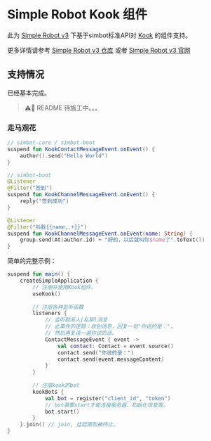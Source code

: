 # Simple Robot Kook 组件

此为 [Simple Robot v3](https://github.com/ForteScarlet/simpler-robot) 下基于simbot标准API对 [Kook](https://www.kookapp.cn/) 的组件支持。

更多详情请参考 [Simple Robot v3 仓库](https://github.com/ForteScarlet/simpler-robot) 或者 [Simple Robot v3 官网](https://simbot.forte.love)


## 支持情况

已经基本完成。

> ⚠️🔧 README 待施工中。。。



### 走马观花

```kotlin
// simbot-core / simbot-boot
suspend fun KookContactMessageEvent.onEvent() {
    author().send("Hello World")
}
```


```kotlin
// simbot-boot
@Listener
@Filter("签到")
suspend fun KookChannelMessageEvent.onEvent() {
    reply("签到成功")
}
```

```kotlin
@Listener
@Filter("叫我{{name,.+}}")
suspend fun KookChannelMessageEvent.onEvent(name: String) {
    group.send(At(author.id) + "好的，以后就叫你$name了".toText())
}
```

简单的完整示例：

```kotlin
suspend fun main() {
    createSimpleApplication {
        // 注册并使用Kook组件。
        useKook()
        
        // 注册各种监听函数
        listeners {
            // 监听联系人(私聊)消息
            // 此事件的逻辑：收到消息，回复一句"你说的是："，
            // 然后再复读一遍你说的话。
            ContactMessageEvent { event ->
                val contact: Contact = event.source()
                contact.send("你说的是：")
                contact.send(event.messageContent)
            }
        }
        
        // 注册kook的bot
        kookBots {
            val bot = register("client_id", "token")
            // bot需要start才能连接服务器、初始化信息等。
            bot.start()
        }
    }.join() // join, 挂起直到被终止。
}
```